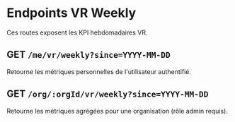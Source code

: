 # Endpoints VR Weekly

Ces routes exposent les KPI hebdomadaires VR.

## GET `/me/vr/weekly?since=YYYY-MM-DD`
Retourne les métriques personnelles de l'utilisateur authentifié.

## GET `/org/:orgId/vr/weekly?since=YYYY-MM-DD`
Retourne les métriques agrégées pour une organisation (rôle admin requis).
